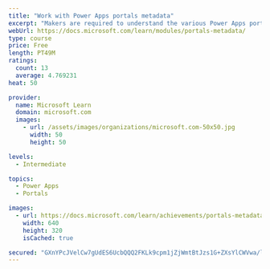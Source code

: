 ```yaml
---
title: "Work with Power Apps portals metadata"
excerpt: "Makers are required to understand the various Power Apps portals metadata components so they can configure the portals app for a variety of unique requirements. This module uses the Portal Management app to configure various portals features by editing the portals metadata."
webUrl: https://docs.microsoft.com/learn/modules/portals-metadata/
type: course
price: Free
length: PT49M
ratings:
  count: 13
  average: 4.769231
heat: 50

provider:
  name: Microsoft Learn
  domain: microsoft.com
  images:
    - url: /assets/images/organizations/microsoft.com-50x50.jpg
      width: 50
      height: 50

levels:
  - Intermediate

topics:
  - Power Apps
  - Portals

images:
  - url: https://docs.microsoft.com/learn/achievements/portals-metadata-social.png
    width: 640
    height: 320
    isCached: true

secured: "GXnYPcJVelCw7gUdES6UcbQQQ2FKLk9cpm1jZjWmtBtJzs1G+ZXsYlCWVwa/l8++E6qMpV0nTR8LagUAjA2ySiYMnQod8NPb8KIfUMB4cIQJXwQgTAbOoh6qWdTxpkzvfb9rzQJUvw5K+7zDFl1GAs6I1zsXYLzDsG0+nMVTROnRQ8itCE6Oz3uM+Fy5jxDVhiGT6Y3Qos3DQOgNQzhDeG3fAw+HCtAdjm4Ey0xGz5O9gxqZmelfjdndJk8DqNedZw3ofJEYQfM8ew1JM/xpoG7477qUJtdTbUm4NapRiGglXP15OaWh0C2iSQazNooCL/xtBhnjniGl+BFIVxiotrUrdv+OLzEW0KHwX9FYX0dHLfO5M2IJrN2f6OzHtbcByiK/3wSK+zAmx51TvewJwd5Blp/DdS58Qy07VEHgLNY=;yY5DHYBhC3Ii4jOkbtd2/w=="
---
```


